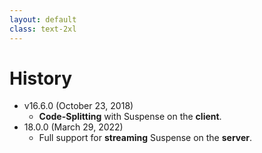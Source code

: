```yaml
---
layout: default
class: text-2xl
---
```


# History

- v16.6.0 (October 23, 2018)
  - **Code-Splitting** with Suspense on the **client**.
- 18.0.0 (March 29, 2022)
  - Full support for **streaming** Suspense on the **server**.
